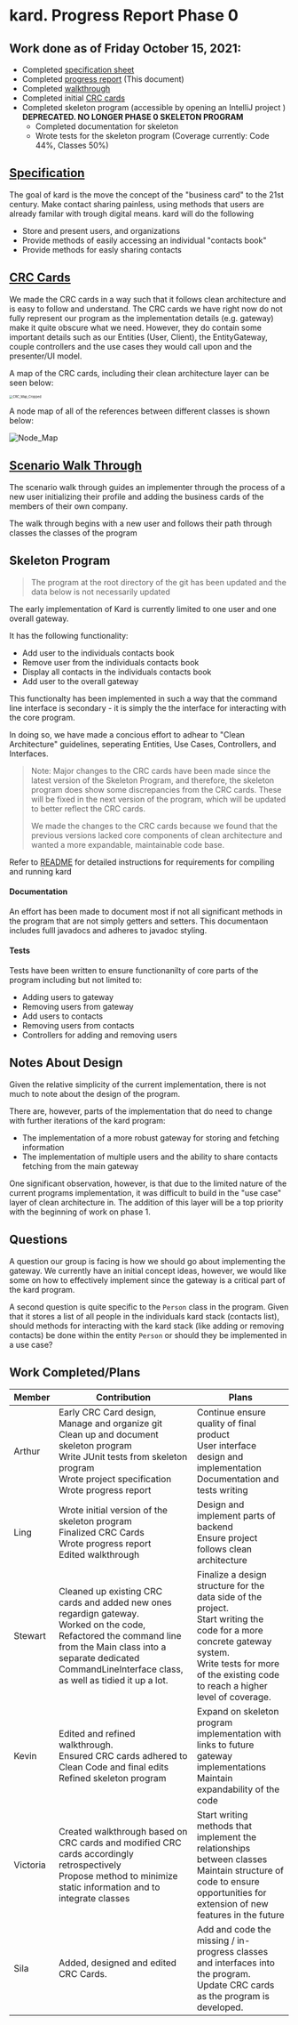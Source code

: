 # kard. Progress Report Phase 0

## Work done as of Friday October 15, 2021:

- Completed [specification sheet](https://github.com/CSC207-UofT/course-project-purplemongoose/blob/main/phase0/specification.md)
- Completed [progress report](https://github.com/CSC207-UofT/course-project-purplemongoose/blob/main/phase0/README.md) (This document)
- Completed [walkthrough](https://github.com/CSC207-UofT/course-project-purplemongoose/blob/main/phase0/walkthrough.md)
- Completed initial [CRC cards](https://github.com/CSC207-UofT/course-project-purplemongoose/tree/main/phase0/CRC%20Cards)
- Completed skeleton program (accessible by opening an IntelliJ project ) **DEPRECATED. NO LONGER PHASE 0 SKELETON PROGRAM**
  - Completed documentation for skeleton
  - Wrote tests for the skeleton program (Coverage currently: Code 44%, Classes 50%)

## [Specification](https://github.com/CSC207-UofT/course-project-purplemongoose/blob/main/phase0/specification.md)

The goal of kard is the move the concept of the "business card" to the 21st century. Make contact sharing painless, using methods that users are already familar with trough digital means. kard will do the following

- Store and present users, and organizations
- Provide methods of easily accessing an individual "contacts book"
- Provide methods for easly sharing contacts

## [CRC Cards](https://github.com/CSC207-UofT/course-project-purplemongoose/tree/main/phase0/CRC%20Cards)

We made the CRC cards in a way such that it follows clean architecture and is easy to follow and understand. The CRC cards we have right now do not fully represent our program as the implementation details (e.g. gateway) make it quite obscure what we need. However, they do contain some important details such as our Entities (User, Client), the EntityGateway, couple controllers and the use cases they would call upon and the presenter/UI model.

A map of the CRC cards, including their clean architecture layer can be seen below:

<img src="https://github.com/CSC207-UofT/course-project-purplemongoose/blob/documentation/phase0/image_assets/CRC_Map.png" alt="CRC_Map_Cropped" style="zoom:40%;" />

A node map of all of the references between different classes is shown below:

![Node_Map](https://github.com/CSC207-UofT/course-project-purplemongoose/blob/main/phase0/image_assets/Node_Map.png)

## [Scenario Walk Through](https://github.com/CSC207-UofT/course-project-purplemongoose/blob/main/phase0/walkthrough.md)

The scenario walk through guides an implementer through the process of a new user initializing their profile and adding the business cards of the members of their own company.

The walk through begins with a new user and follows their path through classes the classes of the program

## Skeleton Program

> The program at the root directory of the git has been updated and the data below is not necessarily updated

The early implementation of Kard is currently limited to one user and one overall gateway.

It has the following functionality:

- Add user to the individuals contacts book
- Remove user from the individuals contacts book
- Display all contacts in the individuals contacts book
- Add user to the overall gateway

This functionalty has been implemented in such a way that the command line interface is secondary - it is simply the the interface for interacting with the core program.

In doing so, we have made a concious effort to adhear to "Clean Architecture" guidelines, seperating Entities, Use Cases, Controllers, and Interfaces.

> Note: Major changes to the CRC cards have been made since the latest version of the Skeleton Program, and therefore, the skeleton program does show some discrepancies from the CRC cards. These will be fixed in the next version of the program, which will be updated to better reflect the CRC cards.
>
> We made the changes to the CRC cards because we found that the previous versions lacked core components of clean architecture and wanted a more expandable, maintainable code base.

Refer to [README](https://github.com/CSC207-UofT/course-project-purplemongoose/blob/main/README.md) for detailed instructions for requirements for compiling and running kard

#### Documentation

An effort has been made to document most if not all significant methods in the program that are not simply getters and setters. This documentaon includes fulll javadocs and adheres to javadoc styling.

#### Tests

Tests have been written to ensure functionanilty of core parts of the program including but not limited to:

- Adding users to gateway
- Removing users from gateway
- Add users to contacts
- Removing users from contacts
- Controllers for adding and removing users

## Notes About Design

Given the relative simplicity of the current implementation, there is not much to note about the design of the program. 

There are, however, parts of the implementation that do need to change with further iterations of the kard program:

- The implementation of a more robust gateway for storing and fetching information
- The implementation of multiple users and the ability to share contacts fetching from the main gateway

One significant observation, however, is that due to the limited nature of the current programs implementation, it was difficult to build in the "use case" layer of  clean architecture in. The addition of this layer will be a top priority with the beginning of work on phase 1.

## Questions

A question our group is facing is how we should go about implementing the gateway. We currently have an initial concept ideas,  however, we would like some on how to effectively implement since the gateway is a critical part of the kard program. 

A second question is quite specific to the `Person` class in the program. Given that it stores a list of all people in the individuals kard stack (contacts list), should methods for interacting with the kard stack (like adding or removing contacts) be done within the entity `Person` or should they be implemented in a use case?

## Work Completed/Plans

| Member   | Contribution                                                 | Plans                                                        |
| -------- | ------------------------------------------------------------ | ------------------------------------------------------------ |
| Arthur   | Early CRC Card design,<br />Manage and organize git<br />Clean up and document skeleton program<br />Write JUnit tests from skeleton program<br />Wrote project specification<br />Wrote progress report | Continue ensure quality of final product<br />User interface design and implementation<br />Documentation and tests writing |
| Ling     | Wrote initial version of the skeleton program<br />Finalized CRC Cards<br />Wrote progress report<br />Edited walkthrough | Design and implement parts of backend<br />Ensure project follows clean architecture |
| Stewart  | Cleaned up existing CRC cards and added new ones regardign gateway.<br/>Worked on the code, Refactored the command line from the Main class into a separate dedicated CommandLineInterface class, as well as tidied it up a lot. | Finalize a design structure for the data side of the project.<br/>Start writing the code for a more concrete gateway system.<br/>Write tests for more of the existing code to reach a higher level of coverage. |
| Kevin    | Edited and refined walkthrough. <br />Ensured CRC cards adhered to Clean Code and final edits<br />Refined skeleton program | Expand on skeleton program implementation with links to future gateway implementations<br />Maintain expandability of the code |
| Victoria | Created walkthrough based on CRC cards and modified CRC cards accordingly retrospectively<br/>Propose method to minimize static information and to integrate classes | Start writing methods that implement the relationships between classes<br/>Maintain structure of code to ensure opportunities for extension of new features in the future |
| Sila     | Added, designed and edited CRC Cards.                        | Add and code the missing / in-progress classes and interfaces into the program.<br /> Update CRC cards as the program is developed.<br /> |


